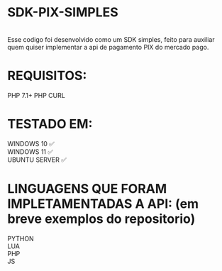 # SDK-PIX-SIMPLES
<br/>
Esse codigo foi desenvolvido como um SDK simples, feito para auxiliar quem quiser implementar a api de pagamento PIX do mercado pago.

# REQUISITOS:
PHP 7.1+
PHP CURL
<br/>

# TESTADO EM:
WINDOWS 10 ✅
<br/>
WINDOWS 11 ✅
<br/>
UBUNTU SERVER ✅



# LINGUAGENS QUE FORAM IMPLETAMENTADAS A API: (em breve exemplos do repositorio)

PYTHON
<br/>
LUA
<br/>
PHP
<br/>
JS

